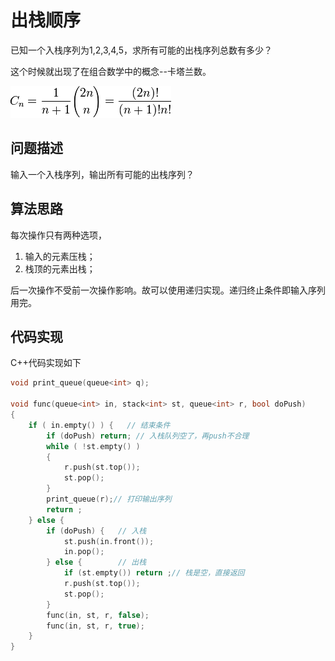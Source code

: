 # 出栈顺序

已知一个入栈序列为1,2,3,4,5，求所有可能的出栈序列总数有多少？

这个时候就出现了在组合数学中的概念--卡塔兰数。

![卡塔兰数](images/catalan_number.png)

## 问题描述

输入一个入栈序列，输出所有可能的出栈序列？

## 算法思路

每次操作只有两种选项，

1. 输入的元素压栈；
2. 栈顶的元素出栈；

后一次操作不受前一次操作影响。故可以使用递归实现。递归终止条件即输入序列用完。

## 代码实现

C++代码实现如下

```c++
void print_queue(queue<int> q);

void func(queue<int> in, stack<int> st, queue<int> r, bool doPush)
{
    if ( in.empty() ) {   // 结束条件
        if (doPush) return; // 入栈队列空了，再push不合理
        while ( !st.empty() )
        {
            r.push(st.top());
            st.pop();
        }
        print_queue(r);// 打印输出序列
        return ;
    } else {
        if (doPush) {   // 入栈
            st.push(in.front());
            in.pop();
        } else {        // 出栈 
            if (st.empty()) return ;// 栈是空，直接返回
            r.push(st.top());
            st.pop();
        }
        func(in, st, r, false);
        func(in, st, r, true);
    }
}
```